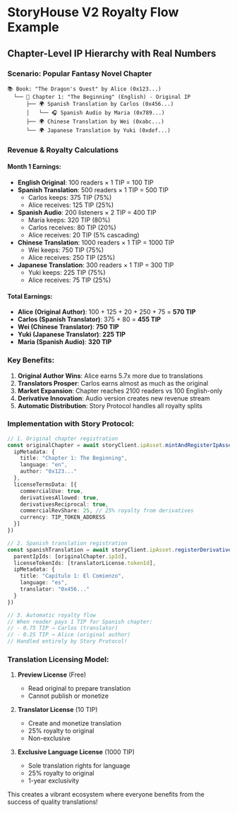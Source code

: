 # StoryHouse V2 Royalty Flow Example

## Chapter-Level IP Hierarchy with Real Numbers

### Scenario: Popular Fantasy Novel Chapter

```
📚 Book: "The Dragon's Quest" by Alice (0x123...)
  └── 📄 Chapter 1: "The Beginning" (English) - Original IP
      ├── 🌍 Spanish Translation by Carlos (0x456...)
      │   └── 🎧 Spanish Audio by Maria (0x789...)
      ├── 🌍 Chinese Translation by Wei (0xabc...)
      └── 🌍 Japanese Translation by Yuki (0xdef...)
```

### Revenue & Royalty Calculations

#### Month 1 Earnings:
- **English Original**: 100 readers × 1 TIP = 100 TIP
- **Spanish Translation**: 500 readers × 1 TIP = 500 TIP
  - Carlos keeps: 375 TIP (75%)
  - Alice receives: 125 TIP (25%)
- **Spanish Audio**: 200 listeners × 2 TIP = 400 TIP
  - Maria keeps: 320 TIP (80%)
  - Carlos receives: 80 TIP (20%)
  - Alice receives: 20 TIP (5% cascading)
- **Chinese Translation**: 1000 readers × 1 TIP = 1000 TIP
  - Wei keeps: 750 TIP (75%)
  - Alice receives: 250 TIP (25%)
- **Japanese Translation**: 300 readers × 1 TIP = 300 TIP
  - Yuki keeps: 225 TIP (75%)
  - Alice receives: 75 TIP (25%)

#### Total Earnings:
- **Alice (Original Author)**: 100 + 125 + 20 + 250 + 75 = **570 TIP**
- **Carlos (Spanish Translator)**: 375 + 80 = **455 TIP**
- **Wei (Chinese Translator)**: **750 TIP**
- **Yuki (Japanese Translator)**: **225 TIP**
- **Maria (Spanish Audio)**: **320 TIP**

### Key Benefits:

1. **Original Author Wins**: Alice earns 5.7x more due to translations
2. **Translators Prosper**: Carlos earns almost as much as the original
3. **Market Expansion**: Chapter reaches 2100 readers vs 100 English-only
4. **Derivative Innovation**: Audio version creates new revenue stream
5. **Automatic Distribution**: Story Protocol handles all royalty splits

### Implementation with Story Protocol:

```typescript
// 1. Original chapter registration
const originalChapter = await storyClient.ipAsset.mintAndRegisterIpAssetWithPilTerms({
  ipMetadata: {
    title: "Chapter 1: The Beginning",
    language: "en",
    author: "0x123..."
  },
  licenseTermsData: [{
    commercialUse: true,
    derivativesAllowed: true,
    derivativesReciprocal: true,
    commercialRevShare: 25, // 25% royalty from derivatives
    currency: TIP_TOKEN_ADDRESS
  }]
})

// 2. Spanish translation registration
const spanishTranslation = await storyClient.ipAsset.registerDerivativeWithLicenseTokens({
  parentIpIds: [originalChapter.ipId],
  licenseTokenIds: [translatorLicense.tokenId],
  ipMetadata: {
    title: "Capítulo 1: El Comienzo",
    language: "es",
    translator: "0x456..."
  }
})

// 3. Automatic royalty flow
// When reader pays 1 TIP for Spanish chapter:
// - 0.75 TIP → Carlos (translator)
// - 0.25 TIP → Alice (original author)
// Handled entirely by Story Protocol!
```

### Translation Licensing Model:

1. **Preview License** (Free)
   - Read original to prepare translation
   - Cannot publish or monetize

2. **Translator License** (10 TIP)
   - Create and monetize translation
   - 25% royalty to original
   - Non-exclusive

3. **Exclusive Language License** (1000 TIP)
   - Sole translation rights for language
   - 25% royalty to original
   - 1-year exclusivity

This creates a vibrant ecosystem where everyone benefits from the success of quality translations!